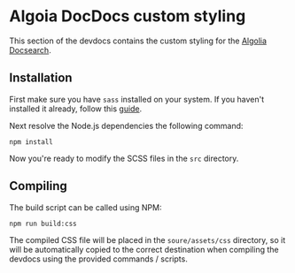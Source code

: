 # Algoia DocDocs custom styling
This section of the devdocs contains the custom styling for the [Algolia Docsearch](https://github.com/algolia/docsearch).

## Installation
First make sure you have `sass` installed on your system. If you haven't installed it already, follow this [guide](http://sass-lang.com/install).

Next resolve the Node.js dependencies the following command:

```
npm install
```

Now you're ready to modify the SCSS files in the `src` directory.

## Compiling
The build script can be called using NPM:

```
npm run build:css
```

The compiled CSS file will be placed in the `soure/assets/css` directory, so it will be automatically copied to the correct destination when compiling the devdocs using the provided commands / scripts.